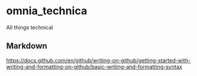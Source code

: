 # omnia_technica
All things technical

## Markdown
https://docs.github.com/en/github/writing-on-github/getting-started-with-writing-and-formatting-on-github/basic-writing-and-formatting-syntax
